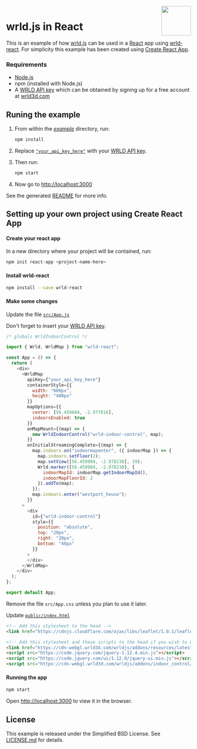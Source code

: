 <a href="https://www.wrld3d.com/">
    <img src="https://cdn2.wrld3d.com/wp-content/uploads/2017/04/WRLD_Blue.png" align="right" height="80px" />
</a>

# wrld.js in React

This is an example of how [wrld.js](https://github.com/wrld3d/wrld.js) can be used in a [React](https://reactjs.org/) app using [wrld-react](https://www.npmjs.com/package/wrld-react). For simplicity this example has been created using [Create React App](https://github.com/facebook/create-react-app).

### Requirements

*   [Node.js](https://nodejs.org/en/)
*   npm (installed with Node.js)
*   A [WRLD API key](https://accounts.wrld3d.com/#/tab-keys) which can be obtained by signing up for a free account at [wrld3d.com](https://wrld3d.com)

## Runing the example

1.  From within the [_example_](/example) directory, run:

    ```sh
    npm install
    ```

1.  Replace [`"your_api_key_here"`](/example/src/WrldMap.js#L17) with your [WRLD API key](https://accounts.wrld3d.com/#/tab-keys).

1.  Then run:
    ```sh
    npm start
    ```
1.  Now go to [http://localhost:3000](http://localhost:3000)


See the generated [README](/example/README.md) for more info.

## Setting up your own project using Create React App

#### Create your react app

In a new directory where your project will be contained, run:

```sh
npm init react-app <project-name-here>
```

#### Install wrld-react

```sh
npm install --save wrld-react
```

#### Make some changes

Update the file [`src/App.js`](/example/src/App.js)

Don't forget to insert your [WRLD API key](https://accounts.wrld3d.com/#/tab-keys).

```js
/* globals WrldIndoorControl */

import { Wrld, WrldMap } from "wrld-react";

const App = () => {
  return (
    <div>
      <WrldMap
        apiKey={"your_api_key_here"}
        containerStyle={{
          width: "600px",
          height: "400px"
        }}
        mapOptions={{
          center: [56.459604, -2.977816],
          indoorsEnabled: true
        }}
        onMapMount={(map) => {
          new WrldIndoorControl("wrld-indoor-control", map);
        }}
        onInitialStreamingComplete={(map) => {
          map.indoors.on("indoormapenter", ({ indoorMap }) => {
            map.indoors.setFloor(2);
            map.setView([56.459984, -2.978238], 19);
            Wrld.marker([56.459984, -2.978238], {
              indoorMapId: indoorMap.getIndoorMapId(),
              indoorMapFloorId: 2
            }).addTo(map);
          });
          map.indoors.enter("westport_house");
        }}
      >
        <div
          id={"wrld-indoor-control"}
          style={{
            position: "absolute",
            top: "20px",
            right: "20px",
            bottom: "40px"
          }}
        >
        </div>
      </WrldMap>
    </div>
  );
};

export default App;
```

Remove the file `src/App.css` unless you plan to use it later.


Update [`public/index.html`](/example/public/index.html)

```html
<!-- Add this stylesheet to the head -->
<link href="https://cdnjs.cloudflare.com/ajax/libs/leaflet/1.0.1/leaflet.css" rel="stylesheet"/>

<!-- Add this stylesheet and these scripts to the head if you wish to use the WrldIndoorControl widget -->
<link href="https://cdn-webgl.wrld3d.com/wrldjs/addons/resources/latest/css/wrld.css" rel="stylesheet"/>
<script src="https://code.jquery.com/jquery-1.12.4.min.js"></script>
<script src="https://code.jquery.com/ui/1.12.0/jquery-ui.min.js"></script>
<script src="https://cdn-webgl.wrld3d.com/wrldjs/addons/indoor_control/latest/indoor_control.js"></script>
```

#### Running the app

```sh
npm start
```

Open [http://localhost:3000](http://localhost:3000) to view it in the browser.

## License

This example is released under the Simplified BSD License. See [LICENSE.md](LICENSE.md) for details.
